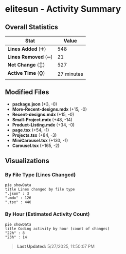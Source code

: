 # elitesun - Activity Summary 

## Overall Statistics

| Stat                   | Value                                                             |
| ---------------------- | ----------------------------------------------------------------- |
| **Lines Added** (➕)   | 548                                          |
| **Lines Removed** (➖) | 21                                        |
| **Net Change** (↕)    | 527                |
| **Active Time** (⌚)   | 27 minutes |


## Modified Files
- **package.json** (+3, -0)
- **More-Recent-designs.mdx** (+15, -0)
- **Recent-designs.mdx** (+15, -0)
- **Small-Project.mdx** (+48, -14)
- **Product-Listing.mdx** (+34, -0)
- **page.tsx** (+54, -1)
- **Projects.tsx** (+84, -3)
- **MiniCarousel.tsx** (+130, -1)
- **Carousel.tsx** (+165, -2)

## Visualizations

### By File Type (Lines Changed)

```mermaid
pie showData
title Lines changed by file type
".json" : 3
".mdx" : 126
".tsx" : 440
```

### By Hour (Estimated Activity Count)

```mermaid
pie showData
title Coding activity by hour (count of changes)
"22h" : 8
"23h" : 14
```


> **Last Updated:** 5/27/2025, 11:50:07 PM